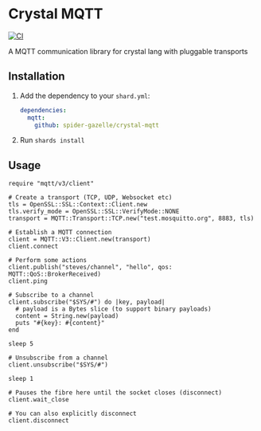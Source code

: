 # Crystal MQTT

[![CI](https://github.com/spider-gazelle/mqtt/actions/workflows/ci.yml/badge.svg)](https://github.com/spider-gazelle/mqtt/actions/workflows/ci.yml)

A MQTT communication library for crystal lang with pluggable transports


## Installation

1. Add the dependency to your `shard.yml`:

   ```yaml
   dependencies:
     mqtt:
       github: spider-gazelle/crystal-mqtt
   ```

2. Run `shards install`


## Usage

```crystal
require "mqtt/v3/client"

# Create a transport (TCP, UDP, Websocket etc)
tls = OpenSSL::SSL::Context::Client.new
tls.verify_mode = OpenSSL::SSL::VerifyMode::NONE
transport = MQTT::Transport::TCP.new("test.mosquitto.org", 8883, tls)

# Establish a MQTT connection
client = MQTT::V3::Client.new(transport)
client.connect

# Perform some actions
client.publish("steves/channel", "hello", qos: MQTT::QoS::BrokerReceived)
client.ping

# Subscribe to a channel
client.subscribe("$SYS/#") do |key, payload|
  # payload is a Bytes slice (to support binary payloads)
  content = String.new(payload)
  puts "#{key}: #{content}"
end

sleep 5

# Unsubscribe from a channel
client.unsubscribe("$SYS/#")

sleep 1

# Pauses the fibre here until the socket closes (disconnect)
client.wait_close

# You can also explicitly disconnect
client.disconnect

```
